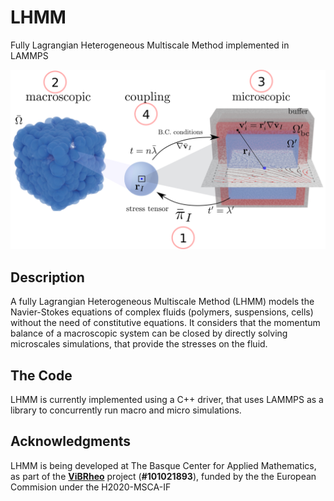 # LHMM
Fully Lagrangian Heterogeneous Multiscale Method implemented in LAMMPS 

<p>
<img src="docs/figs/lhmm3.png" width="900">
</p>

## Description

A fully Lagrangian Heterogeneous Multiscale Method (LHMM) models the Navier-Stokes equations of complex fluids (polymers, suspensions, cells) without the need of constitutive equations. It considers that the momentum balance of a macroscopic system can be closed by directly solving microscales simulations, that provide the stresses on the fluid. 
    

## The Code
 LHMM is currently implemented using a C++ driver, that uses LAMMPS as a library to concurrently run macro and micro simulations. 

## Acknowledgments 

LHMM is being developed at The Basque Center for Applied Mathematics, as part of the [**ViBRheo**](https://vibrheo.bcamath.org/) project (**#101021893**), funded by the the European Commision under the H2020-MSCA-IF
